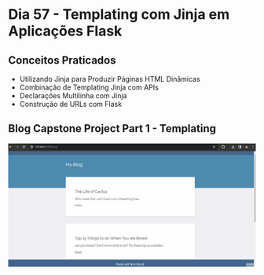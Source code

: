 # Dia 57 - Templating com Jinja em Aplicações Flask

## Conceitos Praticados

* Utilizando Jinja para Produzir Páginas HTML Dinâmicas
* Combinação de Templating Jinja com APIs
* Declarações Multilinha com Jinja
* Construção de URLs com Flask

## Blog Capstone Project Part 1 - Templating

![day57](https://github.com/EmersonPenelli/100-days-of-code-with-python/blob/main/gifs/blog_template_Jinja.gif)
